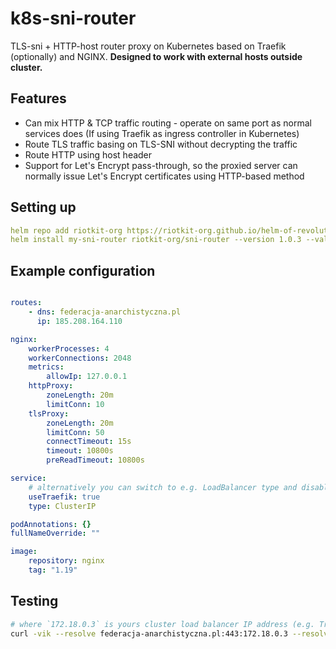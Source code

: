 k8s-sni-router
==============

TLS-sni + HTTP-host router proxy on Kubernetes based on Traefik (optionally) and NGINX. **Designed to work with external hosts outside cluster.**

Features
--------

- Can mix HTTP & TCP traffic routing - operate on same port as normal services does (If using Traefik as ingress controller in Kubernetes)
- Route TLS traffic basing on TLS-SNI without decrypting the traffic
- Route HTTP using host header
- Support for Let's Encrypt pass-through, so the proxied server can normally issue Let's Encrypt certificates using HTTP-based method

Setting up
----------

```yaml
helm repo add riotkit-org https://riotkit-org.github.io/helm-of-revolution/
helm install my-sni-router riotkit-org/sni-router --version 1.0.3 --values ./my-values.yaml
```

Example configuration
---------------------

```yaml

routes:
    - dns: federacja-anarchistyczna.pl
      ip: 185.208.164.110

nginx:
    workerProcesses: 4
    workerConnections: 2048
    metrics:
        allowIp: 127.0.0.1
    httpProxy:
        zoneLength: 20m
        limitConn: 10
    tlsProxy:
        zoneLength: 20m
        limitConn: 50
        connectTimeout: 15s
        timeout: 10800s
        preReadTimeout: 10800s

service:
    # alternatively you can switch to e.g. LoadBalancer type and disable Traefik
    useTraefik: true
    type: ClusterIP

podAnnotations: {}
fullNameOverride: ""

image:
    repository: nginx
    tag: "1.19"
```

Testing
-------

```bash
# where `172.18.0.3` is yours cluster load balancer IP address (e.g. Traefik)
curl -vik --resolve federacja-anarchistyczna.pl:443:172.18.0.3 --resolve federacja-anarchistyczna.pl:80:172.18.0.3 -H 'Host: federacja-anarchistyczna.pl' http://federacja-anarchistyczna.pl -L
```
